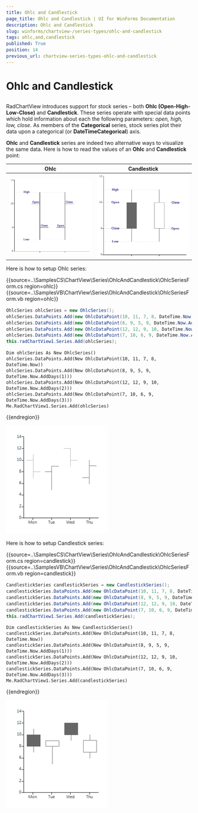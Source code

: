 ```yaml
---
title: Ohlc and Candlestick
page_title: Ohlc and Candlestick | UI for WinForms Documentation
description: Ohlc and Candlestick
slug: winforms/chartview-/series-types/ohlc-and-candlestick
tags: ohlc,and,candlestick
published: True
position: 14
previous_url: chartview-series-types-ohlc-and-candlestick
---
```


# Ohlc and Candlestick

 
## 

RadChartView introduces support for stock series – both __Ohlc (Open-High-Low-Close)__ and __Candlestick__. These series operate with special data points which hold information about each the following parameters: *open, high, low, close*. As members of the __Categorical__ series, stock series plot their data upon a categorical (or __DateTimeCategorical__) axis.
        

__Ohlc__ and __Candlestick__ series are indeed two alternative ways to visualize the same data. Here is how to read the values of an __Ohlc__ and __Candlestick__ point:
 

|  __Ohlc__  |  __Candlestick__  |
| ------ | ------ |
|![chartview-series-types-ohlc-and-candlestick 001](images/chartview-series-types-ohlc-and-candlestick001.png)|![chartview-series-types-ohlc-and-candlestick 002](images/chartview-series-types-ohlc-and-candlestick002.png)|

Here is how to setup Ohlc series: 

{{source=..\SamplesCS\ChartView\Series\OhlcAndCandlestick\OhlcSeriesForm.cs region=ohlc}} 
{{source=..\SamplesVB\ChartView\Series\OhlcAndCandlestick\OhlcSeriesForm.vb region=ohlc}} 

````C#
OhlcSeries ohlcSeries = new OhlcSeries();
ohlcSeries.DataPoints.Add(new OhlcDataPoint(10, 11, 7, 8, DateTime.Now));
ohlcSeries.DataPoints.Add(new OhlcDataPoint(8, 9, 5, 9, DateTime.Now.AddDays(1)));
ohlcSeries.DataPoints.Add(new OhlcDataPoint(12, 12, 9, 10, DateTime.Now.AddDays(2)));
ohlcSeries.DataPoints.Add(new OhlcDataPoint(7, 10, 6, 9, DateTime.Now.AddDays(3)));
this.radChartView1.Series.Add(ohlcSeries);

````
````VB.NET
Dim ohlcSeries As New OhlcSeries()
ohlcSeries.DataPoints.Add(New OhlcDataPoint(10, 11, 7, 8, DateTime.Now))
ohlcSeries.DataPoints.Add(New OhlcDataPoint(8, 9, 5, 9, DateTime.Now.AddDays(1)))
ohlcSeries.DataPoints.Add(New OhlcDataPoint(12, 12, 9, 10, DateTime.Now.AddDays(2)))
ohlcSeries.DataPoints.Add(New OhlcDataPoint(7, 10, 6, 9, DateTime.Now.AddDays(3)))
Me.RadChartView1.Series.Add(ohlcSeries)

````

{{endregion}} 


![chartview-series-types-ohlc-and-candlestick 003](images/chartview-series-types-ohlc-and-candlestick003.png)

Here is how to setup Candlestick series:

{{source=..\SamplesCS\ChartView\Series\OhlcAndCandlestick\OhlcSeriesForm.cs region=candlestick}} 
{{source=..\SamplesVB\ChartView\Series\OhlcAndCandlestick\OhlcSeriesForm.vb region=candlestick}} 

````C#
CandlestickSeries candlestickSeries = new CandlestickSeries();
candlestickSeries.DataPoints.Add(new OhlcDataPoint(10, 11, 7, 8, DateTime.Now));
candlestickSeries.DataPoints.Add(new OhlcDataPoint(8, 9, 5, 9, DateTime.Now.AddDays(1)));
candlestickSeries.DataPoints.Add(new OhlcDataPoint(12, 12, 9, 10, DateTime.Now.AddDays(2)));
candlestickSeries.DataPoints.Add(new OhlcDataPoint(7, 10, 6, 9, DateTime.Now.AddDays(3)));
this.radChartView1.Series.Add(candlestickSeries);

````
````VB.NET
Dim candlestickSeries As New CandlestickSeries()
candlestickSeries.DataPoints.Add(New OhlcDataPoint(10, 11, 7, 8, DateTime.Now))
candlestickSeries.DataPoints.Add(New OhlcDataPoint(8, 9, 5, 9, DateTime.Now.AddDays(1)))
candlestickSeries.DataPoints.Add(New OhlcDataPoint(12, 12, 9, 10, DateTime.Now.AddDays(2)))
candlestickSeries.DataPoints.Add(New OhlcDataPoint(7, 10, 6, 9, DateTime.Now.AddDays(3)))
Me.RadChartView1.Series.Add(candlestickSeries)

````

{{endregion}} 


![chartview-series-types-ohlc-and-candlestick 004](images/chartview-series-types-ohlc-and-candlestick004.png)
